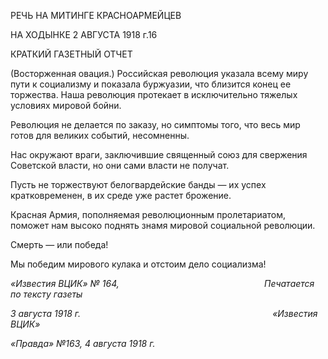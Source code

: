 РЕЧЬ НА МИТИНГЕ КРАСНОАРМЕЙЦЕВ

НА ХОДЫНКЕ 2 АВГУСТА 1918 г.16

КРАТКИЙ ГАЗЕТНЫЙ ОТЧЕТ

(Восторженная овация.) Российская революция указала всему миру пути к социализму и показала буржуазии, что близится конец ее торжества. Наша рево­люция протекает в исключительно тяжелых условиях мировой бойни.

Революция не делается по заказу, но симптомы того, что весь мир готов для великих событий, несомненны.

Нас окружают враги, заключившие священный союз для свержения Советской вла­сти, но они сами власти не получат.

Пусть не торжествуют белогвардейские банды — их успех кратковременен, в их среде уже растет брожение.

Красная Армия, пополняемая революционным пролетариатом, поможет нам высоко поднять знамя мировой социальной революции.

Смерть — или победа!

Мы победим мирового кулака и отстоим дело социализма!

_«Известия ВЦИК» № 164,                                                           Печатается по тексту газеты_

_3 августа 1918 г.                                                                              «Известия ВЦИК»_

_«Правда» №163, 4 августа 1918 г._